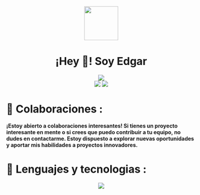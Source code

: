 <div align="center">
  <a href="https://www.linkedin.com/in/legamejiav/" target="_blank" >
<img src="https://avatars.githubusercontent.com/u/35704346?v=4"  style="margin-top: 50px" height="90px" width="auto" /> 
  </a>
<h1>
¡Hey 👋! Soy Edgar
</h1>

</div>

<!-- Github Stats -->
<div align="center">
    <img src="http://github-profile-summary-cards.vercel.app/api/cards/profile-details?username=edgarmejiav&theme=blueberry"/>
    <br>
    <img src="http://github-profile-summary-cards.vercel.app/api/cards/repos-per-language?username=edgarmejiav&theme=blueberry&exclude=CSS,ShaderLab" />
    <img src="http://github-profile-summary-cards.vercel.app/api/cards/most-commit-language?username=edgarmejiav&theme=blueberry&exclude=CSS,ShaderLab" />
</div>





# 🤝 Colaboraciones :

**¡Estoy abierto a colaboraciones interesantes! Si tienes un proyecto interesante en mente o si crees que puedo contribuir
a tu equipo, no dudes en contactarme. Estoy dispuesto a explorar nuevas oportunidades y aportar mis habilidades a
proyectos innovadores.**

# 🚀 Lenguajes y tecnologias :

<p align="center">
  <a href="https://www.linkedin.com/in/legamejiav/">
    <img src="https://skillicons.dev/icons?i=git,js,react,vue,next,angular,tailwind,css,html,vite,webpack,vercel,linux,nodejs,materialui,jest,figma,fastapi,express" />
  </a>
</p>
